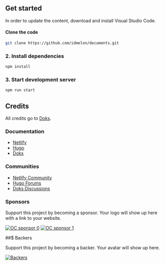 
## Get started

In order to update the content, download and install Visual Studio Code.

#### Clone the code

```bash
git clone https://github.com/idmelon/documents.git
```

### 2. Install dependencies

```bash
npm install
```

### 3. Start development server

```bash
npm run start
```

## Credits

All credits go to [Doks](https://getdoks.org/).

### Documentation

- [Netlify](https://docs.netlify.com/)
- [Hugo](https://gohugo.io/documentation/)
- [Doks](https://getdoks.org/)

### Communities

- [Netlify Community](https://community.netlify.com/)
- [Hugo Forums](https://discourse.gohugo.io/)
- [Doks Discussions](https://github.com/h-enk/doks/discussions)

### Sponsors

Support this project by becoming a sponsor. Your logo will show up here with a link to your website.

[![OC sponsor 0](https://opencollective.com/doks/tiers/sponsor/0/avatar.svg)](https://opencollective.com/doks/tiers/sponsor/0/website)
[![OC sponsor 1](https://opencollective.com/doks/tiers/sponsor/1/avatar.svg)](https://opencollective.com/doks/tiers/sponsor/1/website)

##$ Backers

Support this project by becoming a backer. Your avatar will show up here.

[![Backers](https://opencollective.com/doks/tiers/backer.svg)](https://opencollective.com/doks)

